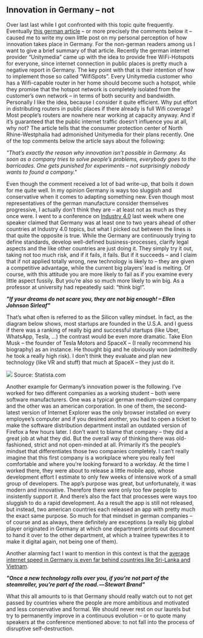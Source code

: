 ## Innovation in Germany – not

Over last last while I got confronted with this topic quite frequently. Eventually [this german article](http://t3n.de/news/hotspots-unitymedia-abgemahnt-707512/) – or more precisely the comments below it – caused me to write my own little post on my personal perception of how innovation takes place in Germany. For the non-german readers among us I want to give a brief summary of that article. Recently the german internet provider “Unitymedia” came up with the idea to provide free WiFi-Hotspots for everyone, since internet connection in public places is pretty much a negative report in Germany. The key point with that is their intention of how to implement those so called “WifiSpots”. Every Unitymedia customer who has a Wifi-capable router in her home should become such a hotspot, while they promise that the hotspot network is completely isolated from the customer’s own network – in terms of both security and bandwidth. Personally I like the idea, because I consider it quite efficient. Why put effort in distributing routers in public places if there already is full Wifi coverage? Most people’s routers are nowhere near working at capacity anyway. And if it’s guaranteed that the public internet traffic doesn’t influence you at all, why not? The article tells that the consumer protection center of North Rhine-Westphalia had admonished Unitymedia for their plans recently. One of the top comments below the article says about the following:

*"That’s exactly the reason why innovation isn’t possible in Germany. As soon as a company tries to solve people’s problems, everybody goes to the barricades. One gets punished for experiments – not surprisingly nobody wants to found a company."*

Even though the comment received a lot of bad write-up, that boils it down for me quite well. In my opinion Germany is ways too sluggish and conservative when it comes to adapting something new. Even though most representatives of the german manufacture consider themselves progressive, I actually don’t think they are – at least not as much as they once were. I went to a conference on [Industry 4.0](https://en.wikipedia.org/wiki/Industry_4.0) last week where one speaker claimed that Germany was at least one to two years ahead of other countries at Industry 4.0 topics, but what I picked out between the lines is that quite the opposite is true. While the Germany are continuously trying to define standards, develop well-defined business-processes, clarify legal aspects and the like other countries are just doing it. They simply try it out, taking not too much risk, and if it fails, it fails. But if it succeeds – and I claim that if not applied totally wrong, new technology is likely to – they are given a competitive advantage, while the current big players’ lead is melting. Of course, with this attitude you are more likely to fail as if you examine every little aspect fussily. But you’re also so much more likely to win big. As a professor at university had repeatedly said: “think big!”.

***"If your dreams do not scare you, they are not big enough! – Ellen Johnson Sirleaf"***

That’s what often is referred to as the Silicon valley mindset. In fact, as the diagram below shows, most startups are founded in the U.S.A. and I guess if there was a ranking of really big and successful startups (like Uber, WhatsApp, Tesla, …) the contrast would be even more dramatic. Take Elon Musk – the founder of Tesla Motors and SpaceX – (I really recommend his biography) as an instance. He thought big and he obviously won (admittedly he took a really high risk). I don’t think they evaluate and plan new technology (like VR and stuff) that much at SpaceX – they just do it.

[![](assets/img/statista.png)](http://www.statista.com/statistics/268786/start-ups-in-leading-economic-nations/)
Source: Statista.com

Another example for Germany’s innovation power is the following. I’ve worked for two different companies as a working student – both were software manufacturers. One was a typical german medium-sized company and the other was an american corporation. In one of them, the second-latest version of Internet Explorer was the only browser installed on every employee’s computer and if you desired another, you had to open a ticket to make the software distribution department install an outdated version of Firefox a few hours later. I don’t want to blame that company – they did a great job at what they did. But the overall way of thinking there was old-fashioned, strict and not open-minded at all. Primarily it’s the people’s mindset that differentiates those two companies completely. I can’t really imagine that this first company is a workplace where you really feel comfortable and where you’re looking forward to a workday. At the time I worked there, they were about to release a little mobile app, whose development effort I estimate to only few weeks of intensive work of a small group of developers. The app’s purpose was great, but unfortunately, it was modern and innovative. Therefore there were only too few people to insistently support it. And there’s also the fact that processes were ways too sluggish to do a rapid development. As a result the app is still not released, but instead, two american countries each released an app with pretty much the exact same purpose. So much for that mindset in german companies – of course and as always, there definitely are exceptions (a really big global player originated in Germany at which one department prints out document to hand it over to the other department, at which a trainee typewrites it to make it digital again, not being one of them).

Another alarming fact I want to mention in this context is that the [average internet speed in Germany is even far behind countries like Sri-Lanka and Vietnam](https://en.wikipedia.org/wiki/List_of_countries_by_Internet_connection_speeds#Akamai_Q3_2015_rankings).

***"Once a new technology rolls over you, if you’re not part of the steamroller, you’re part of the road. — Stewart Brand"***

What this all amounts to is that Germany should really watch out to not get passed by countries where the people are more ambitious and motivated and less conservative and formal. We should never rest on our laurels but try to permanently improve in a continuous evolution – or to quote many speakers at the conference mentioned above: to not fall into the process of disruptive self-destruction.